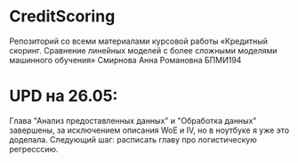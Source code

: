 # CreditScoring

Репозиторий со всеми материалами курсовой работы «Кредитный скоринг. Сравнение линейных моделей с более сложными моделями машинного обучения»
Смирнова Анна Романовна БПМИ194


# UPD на 26.05:
Глава "Анализ предоставленных данных" и "Обработка данных" завершены, за исключением описания WoE и IV, но в ноутбуке я уже это доделала. Следующий шаг: расписать главу про логистическую регресссию.



